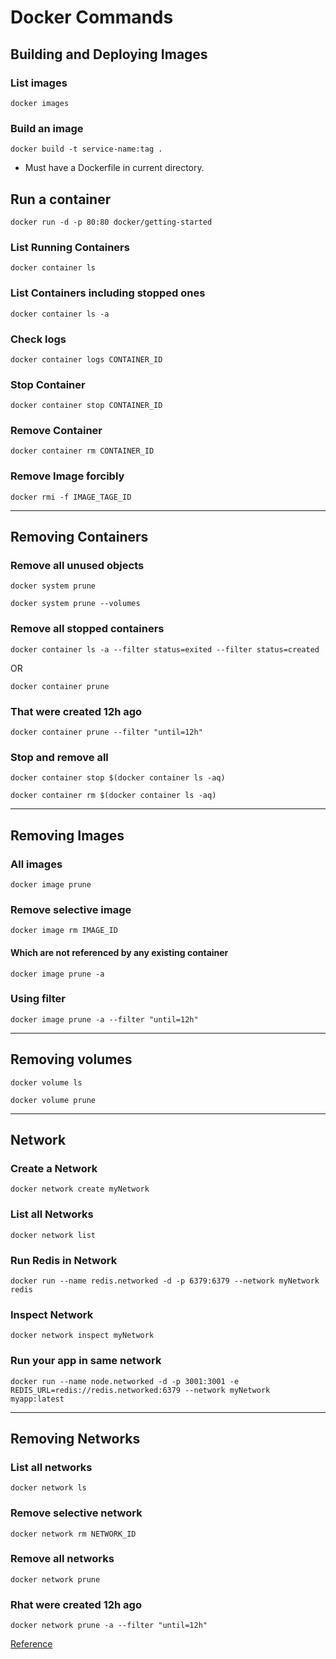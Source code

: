 # Docker Commands

## Building and Deploying Images
### List images
`docker images`
### Build an image 
`docker build -t service-name:tag .`
- Must have a Dockerfile in current directory.
## Run a container
`docker run -d -p 80:80 docker/getting-started`
### List Running Containers
`docker container ls`
### List Containers including stopped ones
`docker container ls -a`
### Check logs
`docker container logs CONTAINER_ID`
### Stop Container
`docker container stop CONTAINER_ID`
### Remove Container
`docker container rm CONTAINER_ID`
### Remove Image forcibly
`docker rmi -f IMAGE_TAGE_ID`

---
## Removing Containers

### Remove all unused objects
`docker system prune`

`docker system prune --volumes`

### Remove all stopped containers

`docker container ls -a --filter status=exited --filter status=created`

OR

`docker container prune`

### That were created 12h ago
`docker container prune --filter "until=12h"`

### Stop and remove all
`docker container stop $(docker container ls -aq)`

`docker container rm $(docker container ls -aq)`

---
## Removing Images 

### All images
`docker image prune`

### Remove selective image
`docker image rm IMAGE_ID`

#### Which are not referenced by any existing container
`docker image prune -a`

### Using filter
`docker image prune -a --filter "until=12h"`

---
## Removing volumes

`docker volume ls`

`docker volume prune`

---
## Network
### Create a Network
`docker network create myNetwork`
### List all Networks
`docker network list`
### Run Redis in Network
`docker run --name redis.networked -d -p 6379:6379 --network myNetwork redis`
### Inspect Network
`docker network inspect myNetwork`
### Run your app in same network
`docker run --name node.networked -d -p 3001:3001 -e REDIS_URL=redis://redis.networked:6379 --network myNetwork myapp:latest`

---
## Removing Networks
### List all networks
`docker network ls`
### Remove selective network
`docker network rm NETWORK_ID`
### Remove all networks
`docker network prune`
### Rhat were created 12h ago
`docker network prune -a --filter "until=12h"`

[Reference](https://linuxize.com/post/how-to-remove-docker-images-containers-volumes-and-networks/)